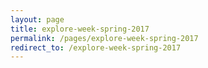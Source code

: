 ```yaml
---
layout: page
title: explore-week-spring-2017
permalink: /pages/explore-week-spring-2017
redirect_to: /explore-week-spring-2017
---
```

